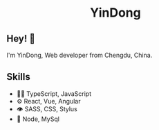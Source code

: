 <h1 align="center">
 YinDong
</h1>

## Hey! 👋
I'm YinDong, Web developer from Chengdu, China.

## Skills
- 👨‍💻 TypeScript, JavaScript
- ⚙️ React, Vue, Angular
- 👁️ SASS, CSS, Stylus
- 💽 Node, MySql
